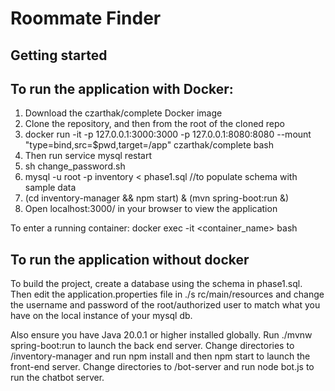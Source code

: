 # Roommate Finder

## Getting started

## To run the application with Docker:

1. Download the czarthak/complete Docker image
2. Clone the repository, and then from the root of the cloned repo
2. docker run -it -p 127.0.0.1:3000:3000 -p 127.0.0.1:8080:8080 --mount "type=bind,src=$pwd,target=/app" czarthak/complete bash
3. Then run service mysql restart 
4. sh change_password.sh
5. mysql -u root -p inventory < phase1.sql //to populate schema with sample data
6. (cd inventory-manager && npm start) & (mvn spring-boot:run &)
7. Open localhost:3000/ in your browser to view the application

To enter a running container:
docker exec -it <container_name> bash



## To run the application without docker 
To build the project, create a database using the schema in phase1.sql. Then edit the application.properties file in ./s rc/main/resources and change the username and password of the root/authorized user to match what you have on the local instance of your mysql db.

Also ensure you have Java 20.0.1 or higher installed globally. Run ./mvnw spring-boot:run to launch the back end server. 
Change directories to /inventory-manager and run npm install and then npm start to launch the front-end server. 
Change directories to /bot-server and run node bot.js to run the chatbot server.